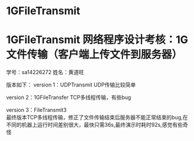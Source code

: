 # 1GFileTransmit
# 1GFileTransmit 网络程序设计考核：1G文件传输（客户端上传文件到服务器）

学号：sa14226272  姓名：黄道旺

版本如下：
version 1：UDPTransmit    UDP传输比较简单

version 2：1GFileTransfer TCP多线程传输，有些bug

version 3：FileTransmit3  
    最终版本TCP多线程传输，修正了文件传输结束后服务器不能正常结束的bug,在不同的机器上运行时间差别很大，最快只需36s,最终演示时耗时92s,感觉有些奇怪 
